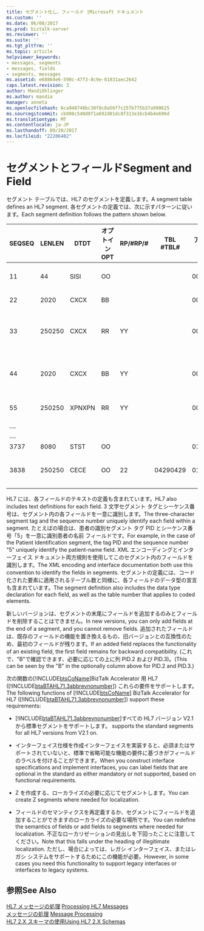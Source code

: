 ```yaml
---
title: セグメント化し、フィールド |Microsoft ドキュメント
ms.custom: ''
ms.date: 06/08/2017
ms.prod: biztalk-server
ms.reviewer: ''
ms.suite: ''
ms.tgt_pltfrm: ''
ms.topic: article
helpviewer_keywords:
- messages, segments
- messages, fields
- segments, messages
ms.assetid: e68864e6-590c-47f3-8c9e-81831aec2642
caps.latest.revision: 3
author: MandiOhlinger
ms.author: mandia
manager: anneta
ms.openlocfilehash: 6ca948748bc30f8c8a56f7c257b775b37a990625
ms.sourcegitcommit: cb908c540d8f1a692d01dc8f313e16cb4b4e696d
ms.translationtype: MT
ms.contentlocale: ja-JP
ms.lasthandoff: 09/20/2017
ms.locfileid: "22206482"
---
```

# <a name="segment-and-field"></a><span data-ttu-id="808f1-102">セグメントとフィールド</span><span class="sxs-lookup"><span data-stu-id="808f1-102">Segment and Field</span></span>
<span data-ttu-id="808f1-103">セグメント テーブルでは、HL7 のセグメントを定義します。</span><span class="sxs-lookup"><span data-stu-id="808f1-103">A segment table defines an HL7 segment.</span></span> <span data-ttu-id="808f1-104">各セグメントの定義では、次に示すパターンに従います。</span><span class="sxs-lookup"><span data-stu-id="808f1-104">Each segment definition follows the pattern shown below.</span></span>  
  
|<span data-ttu-id="808f1-105">SEQ</span><span class="sxs-lookup"><span data-stu-id="808f1-105">SEQ</span></span>|<span data-ttu-id="808f1-106">LEN</span><span class="sxs-lookup"><span data-stu-id="808f1-106">LEN</span></span>|<span data-ttu-id="808f1-107">DT</span><span class="sxs-lookup"><span data-stu-id="808f1-107">DT</span></span>|<span data-ttu-id="808f1-108">オプトイン</span><span class="sxs-lookup"><span data-stu-id="808f1-108">OPT</span></span>|<span data-ttu-id="808f1-109">RP/#</span><span class="sxs-lookup"><span data-stu-id="808f1-109">RP/#</span></span>|<span data-ttu-id="808f1-110">TBL #</span><span class="sxs-lookup"><span data-stu-id="808f1-110">TBL#</span></span>|<span data-ttu-id="808f1-111">アイテム番号</span><span class="sxs-lookup"><span data-stu-id="808f1-111">ITEM#</span></span>|<span data-ttu-id="808f1-112">要素名</span><span class="sxs-lookup"><span data-stu-id="808f1-112">ELEMENT NAME</span></span>|  
|---------|---------|--------|---------|------------|-----------|------------|------------------|  
|<span data-ttu-id="808f1-113">1</span><span class="sxs-lookup"><span data-stu-id="808f1-113">1</span></span>|<span data-ttu-id="808f1-114">4</span><span class="sxs-lookup"><span data-stu-id="808f1-114">4</span></span>|<span data-ttu-id="808f1-115">SI</span><span class="sxs-lookup"><span data-stu-id="808f1-115">SI</span></span>|<span data-ttu-id="808f1-116">O</span><span class="sxs-lookup"><span data-stu-id="808f1-116">O</span></span>|||<span data-ttu-id="808f1-117">00104</span><span class="sxs-lookup"><span data-stu-id="808f1-117">00104</span></span>|<span data-ttu-id="808f1-118">-ID PID を設定します。</span><span class="sxs-lookup"><span data-stu-id="808f1-118">Set ID - PID</span></span>|  
|<span data-ttu-id="808f1-119">2</span><span class="sxs-lookup"><span data-stu-id="808f1-119">2</span></span>|<span data-ttu-id="808f1-120">20</span><span class="sxs-lookup"><span data-stu-id="808f1-120">20</span></span>|<span data-ttu-id="808f1-121">CX</span><span class="sxs-lookup"><span data-stu-id="808f1-121">CX</span></span>|<span data-ttu-id="808f1-122">B</span><span class="sxs-lookup"><span data-stu-id="808f1-122">B</span></span>|||<span data-ttu-id="808f1-123">00105</span><span class="sxs-lookup"><span data-stu-id="808f1-123">00105</span></span>|<span data-ttu-id="808f1-124">患者の ID</span><span class="sxs-lookup"><span data-stu-id="808f1-124">Patient ID</span></span>|  
|<span data-ttu-id="808f1-125">3</span><span class="sxs-lookup"><span data-stu-id="808f1-125">3</span></span>|<span data-ttu-id="808f1-126">250</span><span class="sxs-lookup"><span data-stu-id="808f1-126">250</span></span>|<span data-ttu-id="808f1-127">CX</span><span class="sxs-lookup"><span data-stu-id="808f1-127">CX</span></span>|<span data-ttu-id="808f1-128">R</span><span class="sxs-lookup"><span data-stu-id="808f1-128">R</span></span>|<span data-ttu-id="808f1-129">Y</span><span class="sxs-lookup"><span data-stu-id="808f1-129">Y</span></span>||<span data-ttu-id="808f1-130">00106</span><span class="sxs-lookup"><span data-stu-id="808f1-130">00106</span></span>|<span data-ttu-id="808f1-131">患者の識別子の一覧</span><span class="sxs-lookup"><span data-stu-id="808f1-131">Patient Identifier List</span></span>|  
|<span data-ttu-id="808f1-132">4</span><span class="sxs-lookup"><span data-stu-id="808f1-132">4</span></span>|<span data-ttu-id="808f1-133">20</span><span class="sxs-lookup"><span data-stu-id="808f1-133">20</span></span>|<span data-ttu-id="808f1-134">CX</span><span class="sxs-lookup"><span data-stu-id="808f1-134">CX</span></span>|<span data-ttu-id="808f1-135">B</span><span class="sxs-lookup"><span data-stu-id="808f1-135">B</span></span>|<span data-ttu-id="808f1-136">Y</span><span class="sxs-lookup"><span data-stu-id="808f1-136">Y</span></span>||<span data-ttu-id="808f1-137">00107</span><span class="sxs-lookup"><span data-stu-id="808f1-137">00107</span></span>|<span data-ttu-id="808f1-138">代替患者 ID - PID</span><span class="sxs-lookup"><span data-stu-id="808f1-138">Alternate Patient ID - PID</span></span>|  
|<span data-ttu-id="808f1-139">5</span><span class="sxs-lookup"><span data-stu-id="808f1-139">5</span></span>|<span data-ttu-id="808f1-140">250</span><span class="sxs-lookup"><span data-stu-id="808f1-140">250</span></span>|<span data-ttu-id="808f1-141">XPN</span><span class="sxs-lookup"><span data-stu-id="808f1-141">XPN</span></span>|<span data-ttu-id="808f1-142">R</span><span class="sxs-lookup"><span data-stu-id="808f1-142">R</span></span>|<span data-ttu-id="808f1-143">Y</span><span class="sxs-lookup"><span data-stu-id="808f1-143">Y</span></span>||<span data-ttu-id="808f1-144">00108</span><span class="sxs-lookup"><span data-stu-id="808f1-144">00108</span></span>|<span data-ttu-id="808f1-145">患者の名前</span><span class="sxs-lookup"><span data-stu-id="808f1-145">Patient Name</span></span>|  
|<span data-ttu-id="808f1-146">..</span><span class="sxs-lookup"><span data-stu-id="808f1-146">..</span></span>||||||||  
|<span data-ttu-id="808f1-147">..</span><span class="sxs-lookup"><span data-stu-id="808f1-147">..</span></span>||||||||  
|<span data-ttu-id="808f1-148">37</span><span class="sxs-lookup"><span data-stu-id="808f1-148">37</span></span>|<span data-ttu-id="808f1-149">80</span><span class="sxs-lookup"><span data-stu-id="808f1-149">80</span></span>|<span data-ttu-id="808f1-150">ST</span><span class="sxs-lookup"><span data-stu-id="808f1-150">ST</span></span>|<span data-ttu-id="808f1-151">O</span><span class="sxs-lookup"><span data-stu-id="808f1-151">O</span></span>|||<span data-ttu-id="808f1-152">01541</span><span class="sxs-lookup"><span data-stu-id="808f1-152">01541</span></span>|<span data-ttu-id="808f1-153">歪み</span><span class="sxs-lookup"><span data-stu-id="808f1-153">Strain</span></span>|  
|<span data-ttu-id="808f1-154">38</span><span class="sxs-lookup"><span data-stu-id="808f1-154">38</span></span>|<span data-ttu-id="808f1-155">250</span><span class="sxs-lookup"><span data-stu-id="808f1-155">250</span></span>|<span data-ttu-id="808f1-156">CE</span><span class="sxs-lookup"><span data-stu-id="808f1-156">CE</span></span>|<span data-ttu-id="808f1-157">O</span><span class="sxs-lookup"><span data-stu-id="808f1-157">O</span></span>|<span data-ttu-id="808f1-158">2</span><span class="sxs-lookup"><span data-stu-id="808f1-158">2</span></span>|<span data-ttu-id="808f1-159">0429</span><span class="sxs-lookup"><span data-stu-id="808f1-159">0429</span></span>|<span data-ttu-id="808f1-160">01542</span><span class="sxs-lookup"><span data-stu-id="808f1-160">01542</span></span>|<span data-ttu-id="808f1-161">実稼働クラス コード</span><span class="sxs-lookup"><span data-stu-id="808f1-161">Production Class Code</span></span>|  
  
 <span data-ttu-id="808f1-162">HL7 には、各フィールドのテキストの定義も含まれています。</span><span class="sxs-lookup"><span data-stu-id="808f1-162">HL7 also includes text definitions for each field.</span></span> <span data-ttu-id="808f1-163">3 文字セグメント タグとシーケンス番号は、セグメント内の各フィールドを一意に識別します。</span><span class="sxs-lookup"><span data-stu-id="808f1-163">The three-character segment tag and the sequence number uniquely identify each field within a segment.</span></span> <span data-ttu-id="808f1-164">たとえばの場合は、患者の識別セグメント タグ PID とシーケンス番号「5」を一意に識別患者の名前 フィールドです。</span><span class="sxs-lookup"><span data-stu-id="808f1-164">For example, in the case of the Patient Identification segment, the tag PID and the sequence number "5" uniquely identify the patient-name field.</span></span> <span data-ttu-id="808f1-165">XML エンコーディングとインターフェイス ドキュメント両方規則を使用してこのセグメント内のフィールドを識別します。</span><span class="sxs-lookup"><span data-stu-id="808f1-165">The XML encoding and interface documentation both use this convention to identify the fields in segments.</span></span> <span data-ttu-id="808f1-166">セグメントの定義には、コード化された要素に適用されるテーブル数と同様に、各フィールドのデータ型の宣言も含まれています。</span><span class="sxs-lookup"><span data-stu-id="808f1-166">The segment definition also includes the data type declaration for each field, as well as the table number that applies to coded elements.</span></span>  
  
 <span data-ttu-id="808f1-167">新しいバージョンは、セグメントの末尾にフィールドを追加するのみとフィールドを削除することはできません。</span><span class="sxs-lookup"><span data-stu-id="808f1-167">In new versions, you can only add fields at the end of a segment, and you cannot remove fields.</span></span> <span data-ttu-id="808f1-168">追加されたフィールドは、既存のフィールドの機能を置き換えるもの、旧バージョンとの互換性のため、最初のフィールドが残ります。</span><span class="sxs-lookup"><span data-stu-id="808f1-168">If an added field replaces the functionality of an existing field, the first field remains for backward compatibility.</span></span> <span data-ttu-id="808f1-169">(これで、"B"で確認できます、必要に応じての上に列 PID.2 および PID.3)。</span><span class="sxs-lookup"><span data-stu-id="808f1-169">(This can be seen by the "B" in the optionally column above for PID.2 and PID.3.)</span></span>  
  
 <span data-ttu-id="808f1-170">次の関数の[!INCLUDE[btsCoName](../../includes/btsconame-md.md)]BizTalk Accelerator 用 HL7 ([!INCLUDE[btaBTAHL71.3abbrevnonumber](../../includes/btabtahl71-3abbrevnonumber-md.md)]) これらの要件をサポートします。</span><span class="sxs-lookup"><span data-stu-id="808f1-170">The following functions of [!INCLUDE[btsCoName](../../includes/btsconame-md.md)] BizTalk Accelerator for HL7 ([!INCLUDE[btaBTAHL71.3abbrevnonumber](../../includes/btabtahl71-3abbrevnonumber-md.md)]) support these requirements:</span></span>  
  
-   [!INCLUDE[btaBTAHL71.3abbrevnonumber](../../includes/btabtahl71-3abbrevnonumber-md.md)]<span data-ttu-id="808f1-171">すべての HL7 バージョン V2.1 から標準セグメントをサポートします。</span><span class="sxs-lookup"><span data-stu-id="808f1-171"> supports the standard segments for all HL7 versions from V2.1 on.</span></span>  
  
-   <span data-ttu-id="808f1-172">インターフェイス仕様を作成インターフェイスを実装すると、必須またはサポートされていないと、標準で省略可能な機能の要件に基づきがフィールドのラベルを付けることができます。</span><span class="sxs-lookup"><span data-stu-id="808f1-172">When you construct interface specifications and implement interfaces, you can label fields that are optional in the standard as either mandatory or not supported, based on functional requirements.</span></span>  
  
-   <span data-ttu-id="808f1-173">Z を作成する、ローカライズの必要に応じてセグメントします。</span><span class="sxs-lookup"><span data-stu-id="808f1-173">You can create Z segments where needed for localization.</span></span>  
  
-   <span data-ttu-id="808f1-174">フィールドのセマンティクスを再定義するか、セグメントにフィールドを追加することができますのローカライズの必要な場所です。</span><span class="sxs-lookup"><span data-stu-id="808f1-174">You can redefine the semantics of fields or add fields to segments where needed for localization.</span></span> <span data-ttu-id="808f1-175">不正なローカリゼーションの見出しを下回ったことに注意してください。</span><span class="sxs-lookup"><span data-stu-id="808f1-175">Note that this falls under the heading of illegitimate localization.</span></span> <span data-ttu-id="808f1-176">ただし、場合によっては、レガシ インターフェイス、またはレガシ システムをサポートするためにこの機能が必要。</span><span class="sxs-lookup"><span data-stu-id="808f1-176">However, in some cases you need this functionality to support legacy interfaces or interfaces to legacy systems.</span></span>  
  
## <a name="see-also"></a><span data-ttu-id="808f1-177">参照</span><span class="sxs-lookup"><span data-stu-id="808f1-177">See Also</span></span>  
 <span data-ttu-id="808f1-178">[HL7 メッセージの処理](../../adapters-and-accelerators/accelerator-hl7/processing-hl7-messages.md) </span><span class="sxs-lookup"><span data-stu-id="808f1-178">[Processing HL7 Messages](../../adapters-and-accelerators/accelerator-hl7/processing-hl7-messages.md) </span></span>  
 <span data-ttu-id="808f1-179">[メッセージの処理](../../adapters-and-accelerators/accelerator-hl7/message-processing.md) </span><span class="sxs-lookup"><span data-stu-id="808f1-179">[Message Processing](../../adapters-and-accelerators/accelerator-hl7/message-processing.md) </span></span>  
 [<span data-ttu-id="808f1-180">HL7 2.X スキーマの使用</span><span class="sxs-lookup"><span data-stu-id="808f1-180">Using HL7 2.X Schemas</span></span>](../../adapters-and-accelerators/accelerator-hl7/using-hl7-2-x-schemas.md)